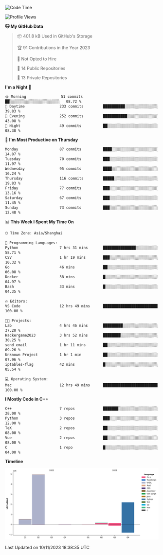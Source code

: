 <!--START_SECTION:waka-->
![Code Time](http://img.shields.io/badge/Code%20Time-278%20hrs%2015%20mins-blue)

![Profile Views](http://img.shields.io/badge/Profile%20Views-1-blue)

**🐱 My GitHub Data** 

> 📦 401.8 kB Used in GitHub's Storage 
 > 
> 🏆 91 Contributions in the Year 2023
 > 
> 🚫 Not Opted to Hire
 > 
> 📜 14 Public Repositories 
 > 
> 🔑 13 Private Repositories 
 > 
**I'm a Night 🦉** 

```text
🌞 Morning                51 commits          ██░░░░░░░░░░░░░░░░░░░░░░░   08.72 % 
🌆 Daytime                233 commits         ██████████░░░░░░░░░░░░░░░   39.83 % 
🌃 Evening                252 commits         ███████████░░░░░░░░░░░░░░   43.08 % 
🌙 Night                  49 commits          ██░░░░░░░░░░░░░░░░░░░░░░░   08.38 % 
```
📅 **I'm Most Productive on Thursday** 

```text
Monday                   87 commits          ████░░░░░░░░░░░░░░░░░░░░░   14.87 % 
Tuesday                  70 commits          ███░░░░░░░░░░░░░░░░░░░░░░   11.97 % 
Wednesday                95 commits          ████░░░░░░░░░░░░░░░░░░░░░   16.24 % 
Thursday                 116 commits         █████░░░░░░░░░░░░░░░░░░░░   19.83 % 
Friday                   77 commits          ███░░░░░░░░░░░░░░░░░░░░░░   13.16 % 
Saturday                 67 commits          ███░░░░░░░░░░░░░░░░░░░░░░   11.45 % 
Sunday                   73 commits          ███░░░░░░░░░░░░░░░░░░░░░░   12.48 % 
```


📊 **This Week I Spent My Time On** 

```text
🕑︎ Time Zone: Asia/Shanghai

💬 Programming Languages: 
Python                   7 hrs 31 mins       ███████████████░░░░░░░░░░   58.71 % 
CSV                      1 hr 19 mins        ███░░░░░░░░░░░░░░░░░░░░░░   10.32 % 
Go                       46 mins             ██░░░░░░░░░░░░░░░░░░░░░░░   06.08 % 
Docker                   38 mins             █░░░░░░░░░░░░░░░░░░░░░░░░   04.97 % 
Bash                     33 mins             █░░░░░░░░░░░░░░░░░░░░░░░░   04.35 % 

🔥 Editors: 
VS Code                  12 hrs 49 mins      █████████████████████████   100.00 % 

🐱‍💻 Projects: 
Lab                      4 hrs 46 mins       █████████░░░░░░░░░░░░░░░░   37.20 % 
Hackergame2023           3 hrs 52 mins       ████████░░░░░░░░░░░░░░░░░   30.25 % 
send_email               1 hr 11 mins        ██░░░░░░░░░░░░░░░░░░░░░░░   09.26 % 
Unknown Project          1 hr 1 min          ██░░░░░░░░░░░░░░░░░░░░░░░   07.96 % 
iptables-flag            42 mins             █░░░░░░░░░░░░░░░░░░░░░░░░   05.54 % 

💻 Operating System: 
Mac                      12 hrs 49 mins      █████████████████████████   100.00 % 
```

**I Mostly Code in C++** 

```text
C++                      7 repos             ███████░░░░░░░░░░░░░░░░░░   28.00 % 
Python                   3 repos             ███░░░░░░░░░░░░░░░░░░░░░░   12.00 % 
TeX                      2 repos             ██░░░░░░░░░░░░░░░░░░░░░░░   08.00 % 
Vue                      2 repos             ██░░░░░░░░░░░░░░░░░░░░░░░   08.00 % 
C                        1 repo              █░░░░░░░░░░░░░░░░░░░░░░░░   04.00 % 
```



**Timeline**

![Lines of Code chart](https://raw.githubusercontent.com/xkz0777/xkz0777/master/assets/bar_graph.png)


 Last Updated on 10/11/2023 18:38:35 UTC
<!--END_SECTION:waka-->
